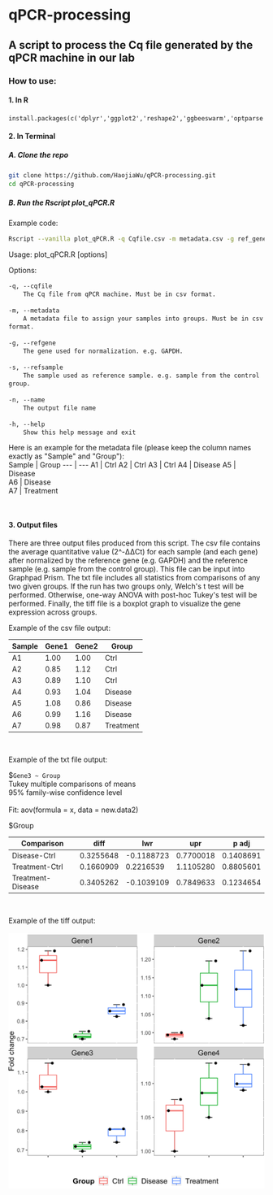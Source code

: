 # qPCR-processing
## A script to process the Cq file generated by the qPCR machine in our lab
<!-- README.md is generated from README.Rmd. Please edit that file -->
### How to use:
#### 1. In R <br />
```{r, include = FALSE}
install.packages(c('dplyr','ggplot2','reshape2','ggbeeswarm','optparse'))
```
#### 2. In Terminal <br />

##### A. Clone the repo

```sh
git clone https://github.com/HaojiaWu/qPCR-processing.git
cd qPCR-processing
```
##### B. Run the Rscript plot_qPCR.R  <br />
Example code:

```sh
Rscript --vanilla plot_qPCR.R -q Cqfile.csv -m metadata.csv -g ref_gene_ID -s ref_sample_ID -n output_name
```
Usage: plot_qPCR.R [options]


Options:

	-q, --cqfile
		The Cq file from qPCR machine. Must be in csv format.

	-m, --metadata
		A metadata file to assign your samples into groups. Must be in csv format.

	-g, --refgene
		The gene used for normalization. e.g. GAPDH.

	-s, --refsample
		The sample used as reference sample. e.g. sample from the control group.

	-n, --name
		The output file name

	-h, --help
		Show this help message and exit

Here is an example for the metadata file (please keep the column names exactly as "Sample" and "Group"):<br />
 Sample |  Group
---  | ---
A1 |  Ctrl
A2 | Ctrl
A3 | Ctrl
A4 | Disease 
A5 | Disease  
A6 | Disease  
A7 | Treatment 

<br />

#### 3. Output files  <br />
There are three output files produced from this script. The csv file contains the average quantitative value (2^-ΔΔCt) for each sample (and each gene) after normalized by the reference gene (e.g. GAPDH) and the reference sample (e.g. sample from the control group). This file can be input into Graphpad Prism. The txt file includes all statistics from comparisons of any two given groups. If the run has two groups only, Welch's t test will be performed. Otherwise, one-way ANOVA with post-hoc Tukey's test will be performed. Finally, the tiff file is a boxplot graph to visualize the gene expression across groups. <br />

Example of the csv file output:

 Sample | Gene1 |  Gene2 | Group
--- | --- | --- | ---
A1 | 1.00 | 1.00 | Ctrl
A2 | 0.85 | 1.12 |Ctrl
A3 | 0.89 | 1.10 |Ctrl
A4 | 0.93 | 1.04 |Disease 
A5 | 1.08 | 0.86 |Disease  
A6 | 0.99 | 1.16 |Disease  
A7 | 0.98 | 0.87 |Treatment 

<br />

Example of the txt file output: <br />

$`Gene3 ~ Group` <br />
  Tukey multiple comparisons of means <br />
    95% family-wise confidence level <br />
<br />
Fit: aov(formula = x, data = new.data2) <br />

$Group <br />

Comparison  |    diff   |     lwr    |   upr  |   p adj 
 --- | --- | --- | --- | ---
Disease-Ctrl  |   0.3255648 | -0.1188723 | 0.7700018 | 0.1408691 
Treatment-Ctrl   |    0.1660909 | 0.2216539 | 1.1105280 | 0.8805601 
Treatment-Disease | 0.3405262 | -0.1039109 | 0.7849633 | 0.1234654 

<br />

Example of the tiff output:<br />
<br />
![alt text](https://github.com/HaojiaWu/qPCR-processing/blob/master/plate11.png)

